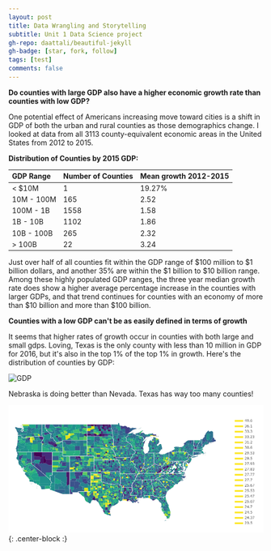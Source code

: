```yaml
---
layout: post
title: Data Wrangling and Storytelling
subtitle: Unit 1 Data Science project
gh-repo: daattali/beautiful-jekyll
gh-badge: [star, fork, follow]
tags: [test]
comments: false
---
```


**Do counties with large GDP also have a higher economic growth rate than counties with low GDP?**

One potential effect of Americans increasing move toward cities is a shift in GDP of both the urban and rural counties as those demographics change.  I looked at data from all 3113 county-equivalent economic areas in the United States from 2012 to 2015.  

**Distribution of Counties by 2015 GDP:**

| GDP Range | Number of Counties | Mean growth 2012-2015 |
| :------ |:--- | :--- |
| < $10M | 1 | 19.27% |
| 10M - 100M  | 165 | 2.52 |
| 100M - 1B | 1558 | 1.58 |
| 1B - 10B | 1102 | 1.86 |
| 10B - 100B | 265 | 2.32 | 
| > 100B | 22 | 3.24 |

Just over half of all counties fit within the GDP range of $100 million to $1 billion dollars, and another 35% are within the $1 billion to $10 billion range.  Among these highly populated GDP ranges, the three year median growth rate does show a higher average percentage increase in the counties with larger GDPs, and that trend continues for counties with an economy of more than $10 billion and more than $100 billion.  

**Counties with a low GDP can't be as easily defined in terms of growth**

It seems that higher rates of growth occur in counties with both large and small gdps.  Loving, Texas is the only county with less than 10 million in GDP for 2016, but it's also in the top 1% of the top 1% in growth.  Here's the distribution of counties by GDP:

![GDP](https://imgur.com/lPd9YV8.jpg)

Nebraska is doing better than Nevada.  Texas has way too many counties!

![Choropleth](https://github.com/johnwesleyharding/johnwesleyharding.github.io/raw/master/img/newplot.png){: .center-block :}
